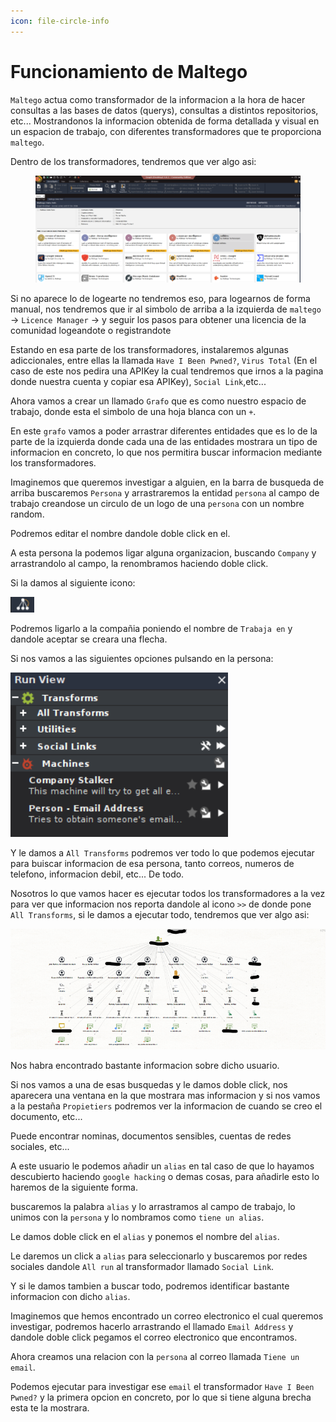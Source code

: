 ```yaml
---
icon: file-circle-info
---
```


# Funcionamiento de Maltego

`Maltego` actua como transformador de la informacion a la hora de hacer consultas a las bases de datos (querys), consultas a distintos repositorios, etc... Mostrandonos la informacion obtenida de forma detallada y visual en un espacion de trabajo, con diferentes transformadores que te proporciona `maltego`.

Dentro de los transformadores, tendremos que ver algo asi:

<figure><img src="../../../../.gitbook/assets/image (3) (1) (1) (1) (1) (1) (1) (1) (1) (1) (1) (1) (1) (1) (1) (1) (1).png" alt=""><figcaption></figcaption></figure>

Si no aparece lo de logearte no tendremos eso, para logearnos de forma manual, nos tendremos que ir al simbolo de arriba a la izquierda de `maltego` -> `Licence Manager` -> y seguir los pasos para obtener una licencia de la comunidad logeandote o registrandote

Estando en esa parte de los transformadores, instalaremos algunas adiccionales, entre ellas la llamada `Have I Been Pwned?`, `Virus Total` (En el caso de este nos pedira una APIKey la cual tendremos que irnos a la pagina donde nuestra cuenta y copiar esa APIKey), `Social Link`,etc...

Ahora vamos a crear un llamado `Grafo` que es como nuestro espacio de trabajo, donde esta el simbolo de una hoja blanca con un `+`.

En este `grafo` vamos a poder arrastrar diferentes entidades que es lo de la parte de la izquierda donde cada una de las entidades mostrara un tipo de informacion en concreto, lo que nos permitira buscar informacion mediante los transformadores.

Imaginemos que queremos investigar a alguien, en la barra de busqueda de arriba buscaremos `Persona` y arrastraremos la entidad `persona` al campo de trabajo creandose un circulo de un logo de una `persona` con un nombre random.

Podremos editar el nombre dandole doble click en el.

A esta persona la podemos ligar alguna organizacion, buscando `Company` y arrastrandolo al campo, la renombramos haciendo doble click.

Si la damos al siguiente icono:

![](<../../../../.gitbook/assets/image (1) (1) (1) (1) (1) (1) (1) (1) (1) (1) (1) (1) (1) (1) (1) (1) (1) (1) (1) (1) (1) (1) (1) (1) (1) (1) (1) (1) (1) (1) (1) (1) (1) (1).png>)

Podremos ligarlo a la compañia poniendo el nombre de `Trabaja en` y dandole aceptar se creara una flecha.

Si nos vamos a las siguientes opciones pulsando en la persona:

![](<../../../../.gitbook/assets/image (2) (1) (1) (1) (1) (1) (1) (1) (1) (1) (1) (1) (1) (1) (1) (1) (1) (1) (1) (1) (1) (1) (1) (1) (1).png>)

Y le damos a `All Transforms` podremos ver todo lo que podemos ejecutar para buiscar informacion de esa persona, tanto correos, numeros de telefono, informacion debil, etc... De todo.

Nosotros lo que vamos hacer es ejecutar todos los transformadores a la vez para ver que informacion nos reporta dandole al icono `>>` de donde pone `All Transforms`, si le damos a ejecutar todo, tendremos que ver algo asi:

![](<../../../../.gitbook/assets/image (3) (1) (1) (1) (1) (1) (1) (1) (1) (1) (1) (1) (1) (1) (1) (1) (1) (1).png>)

Nos habra encontrado bastante informacion sobre dicho usuario.

Si nos vamos a una de esas busquedas y le damos doble click, nos aparecera una ventana en la que mostrara mas informacion y si nos vamos a la pestaña `Propietiers` podremos ver la informacion de cuando se creo el documento, etc...

Puede encontrar nominas, documentos sensibles, cuentas de redes sociales, etc...

A este usuario le podemos añadir un `alias` en tal caso de que lo hayamos descubierto haciendo `google hacking` o demas cosas, para añadirle esto lo haremos de la siguiente forma.

buscaremos la palabra `alias` y lo arrastramos al campo de trabajo, lo unimos con la `persona` y lo nombramos como `tiene un alias`.

Le damos doble click en el `alias` y ponemos el nombre del `alias`.

Le daremos un click a `alias` para seleccionarlo y buscaremos por redes sociales dandole `All run` al transformador llamado `Social Link`.

Y si le damos tambien a buscar todo, podremos identificar bastante informacion con dicho `alias`.

Imaginemos que hemos encontrado un correo electronico el cual queremos investigar, podremos hacerlo arrastrando el llamado `Email Address` y dandole doble click pegamos el correo electronico que encontramos.

Ahora creamos una relacion con la `persona` al correo llamada `Tiene un email`.

Podemos ejecutar para investigar ese `email` el transformador `Have I Been Pwned?` y la primera opcion en concreto, por lo que si tiene alguna brecha esta te la mostrara.
